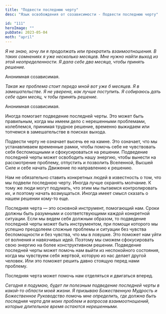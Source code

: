 ```yaml
---
title: "Подвести последнюю черту"
desc: "Язык освобождения от созависимости - Подвести последнюю черту"

id: "111"
heroImage: ""
pubDate: 2023-05-04
moth: "april"
---
```


_Я_ _не_ _знаю,_ _хочу_ _ли_ _я_ _продолжать_ _или_ _прекратить_
_взаимоотношения._ _В_ _таких_ _сомнениях_ _я_ _уже_ _несколько_ _месяцев._
_Мне_ _нужно_ _найти_ _выход_ _из_ _этой_ _неопределенности._ _Я_ _дала_
_себе_ _два_ _месяца,_ _чтобы_ _принять_ _решение._

Анонимная созависимая.

_Такая_ _же_ _проблема_ _стоит_ _передо_ _мной_ _вот_ _уже_ _б_ _месяцев._ _Я_
_в_ _замешательстве._ _Я_ _не_ _уверена,_ _как_ _лучше_ _поступить._ _Я_
_собираюсь_ _дать_ _себе_ _один_ _месяц,_ _ч_ _тобы_ _принять_ _решение._

Анонимная созависимая.

Иногда помогает подведение последней черты. Это может быть правильным, когда
мы имеем дело с нерешенными проблемами, колеблемся, принимая трудное решение,
временно выжидаем или топчемся в замешательстве в поисках выхода.

Подвести черту не означает высечь ее на камне. Это означает, что мы
устанавливаем временные рамки, чтобы помочь себе не чувствовать себя
беспомощными и сфокусироваться на решении. Подведение последней черты может
освободить нашу энергию, чтобы вынести на рассмотрение проблему, отпустить и
позволить Вселенной, Высшей Силе и себе начать Движение по направлению к
решению.

Нам не обязательно ставить конкретных людей в известность о том, что мы
подвели последнюю черту. Иногда лучше охранять молчание. К тому же люди могут
подумать, что этим мы пытаемся контролировать их, и поэтому начать
возмущаться. Иногда имеет смысл сказать о нашем решении кому-то еще.

Последняя черта — это основной инструмент, помогающий нам. Сроки должны быть
разумными и соответствующими каждой конкретной ситуации. Если мы ведем себя
должным образом, то подведение последней черты может быть инструментом, при
помощи которого мы успешно преодолеем сложные проблемы и ситуации без чувства
беспомощности и без чувства, что мы в ловушке. Это поможет нам уйти от
волнения и навязчивых идей. Поэтому мы сможем сфокусировать свою энергию на
более конструктивном решении. Подведение последней черты может помочь нам
выйти из неспокойного состояния, когда мы чувствуем себя жертвой, которую из
нас делает другой человек. Или это поможет решить давно стоящую перед нами
проблему.

Последняя черта может помочь нам отделяться и двигаться вперед.

_Сегодня_ _я_ _подумаю,_ _будет_ _ли_ _полезным_ _подведение_ _последней_
_черты_ _в_ _какой-то_ _области_ _моей_ _жизни._ _Я_ _призываю_ _Божественную_
_Мудрость_ _и_ _Божественное_ _Руководство_ _помочь_ _мне_ _определить,_ _где_
_должна_ _быть_ _последняя_ _черта_ _для_ _моих_ _проблем_ _и_ _вопросов_
_взаимоотношений,_ _которые_ _длительное_ _время_ _остаются_ _нерешенными._

